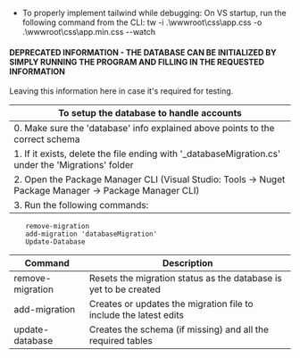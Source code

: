 - To properly implement tailwind while debugging:
On VS startup, run the following command from the CLI:
tw -i .\wwwroot\css\app.css -o .\wwwroot\css\app.min.css --watch
		
		
#### DEPRECATED INFORMATION - THE DATABASE CAN BE INITIALIZED BY SIMPLY RUNNING THE PROGRAM AND FILLING IN THE REQUESTED INFORMATION
Leaving this information here in case it's required for testing.

| To setup the database to handle accounts |
|---|
| 	0. Make sure the 'database' info explained above points to the correct schema |
|	1. If it exists, delete the file ending with '_databaseMigration.cs' under the 'Migrations' folder |
|	2. Open the Package Manager CLI (Visual Studio: Tools -> Nuget Package Manager -> Package Manager CLI) |
|	3. Run the following commands:  |
		remove-migration
		add-migration 'databaseMigration'
		Update-Database
		
| Command | Description |
|---| --- |
| remove-migration | Resets the migration status as the database is yet to be created |
| add-migration | Creates or updates the migration file to include the latest edits |
| update-database | Creates the schema (if missing) and all the required tables |

